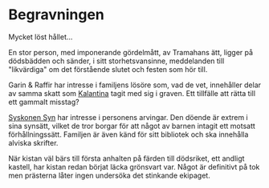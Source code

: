 # Begravningen

Mycket löst hållet...

En stor person, med imponerande gördelmått, av Tramahans ätt, ligger på dödsbädden och sänder, i sitt storhetsvansinne, meddelanden till "likvärdiga" om det förstående slutet och festen som hör till.

Garin & Raffir har intresse i familjens lösöre som, vad de vet, innehåller delar av samma skatt som [Kalantina](kalantina.html) tagit med sig i graven. Ett tillfälle att rätta till ett gammalt misstag?

[Syskonen Syn](syskonen_syn.html) har intresse i personens arvingar. Den döende är extrem i sina synsätt, vilket de tror borgar för att något av barnen intagit ett motsatt förhållningssätt. Familjen är även känd för sitt bibliotek och ska innehålla alviska skrifter.

När kistan väl bärs till första anhalten på färden till dödsriket, ett andligt kastell, har kistan redan börjat läcka grönsvart var. Något är definitivt på tok men prästerna låter ingen undersöka det stinkande ekipaget.
